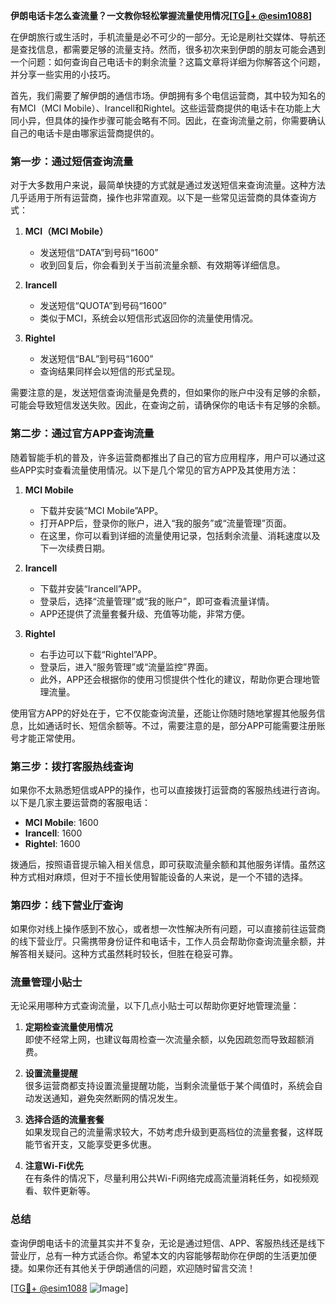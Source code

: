 **伊朗电话卡怎么查流量？一文教你轻松掌握流量使用情况[[TG💪+ @esim1088](https://t.me/s/esim1088)]**

在伊朗旅行或生活时，手机流量是必不可少的一部分。无论是刷社交媒体、导航还是查找信息，都需要足够的流量支持。然而，很多初次来到伊朗的朋友可能会遇到一个问题：如何查询自己电话卡的剩余流量？这篇文章将详细为你解答这个问题，并分享一些实用的小技巧。

首先，我们需要了解伊朗的通信市场。伊朗拥有多个电信运营商，其中较为知名的有MCI（MCI Mobile）、Irancell和Rightel。这些运营商提供的电话卡在功能上大同小异，但具体的操作步骤可能会略有不同。因此，在查询流量之前，你需要确认自己的电话卡是由哪家运营商提供的。

### **第一步：通过短信查询流量**

对于大多数用户来说，最简单快捷的方式就是通过发送短信来查询流量。这种方法几乎适用于所有运营商，操作也非常直观。以下是一些常见运营商的具体查询方式：

1. **MCI（MCI Mobile）**
   - 发送短信“DATA”到号码“1600”
   - 收到回复后，你会看到关于当前流量余额、有效期等详细信息。

2. **Irancell**
   - 发送短信“QUOTA”到号码“1600”
   - 类似于MCI，系统会以短信形式返回你的流量使用情况。

3. **Rightel**
   - 发送短信“BAL”到号码“1600”
   - 查询结果同样会以短信的形式呈现。

需要注意的是，发送短信查询流量是免费的，但如果你的账户中没有足够的余额，可能会导致短信发送失败。因此，在查询之前，请确保你的电话卡有足够的余额。

### **第二步：通过官方APP查询流量**

随着智能手机的普及，许多运营商都推出了自己的官方应用程序，用户可以通过这些APP实时查看流量使用情况。以下是几个常见的官方APP及其使用方法：

1. **MCI Mobile**
   - 下载并安装“MCI Mobile”APP。
   - 打开APP后，登录你的账户，进入“我的服务”或“流量管理”页面。
   - 在这里，你可以看到详细的流量使用记录，包括剩余流量、消耗速度以及下一次续费日期。

2. **Irancell**
   - 下载并安装“Irancell”APP。
   - 登录后，选择“流量管理”或“我的账户”，即可查看流量详情。
   - APP还提供了流量套餐升级、充值等功能，非常方便。

3. **Rightel**
   - 右手边可以下载“Rightel”APP。
   - 登录后，进入“服务管理”或“流量监控”界面。
   - 此外，APP还会根据你的使用习惯提供个性化的建议，帮助你更合理地管理流量。

使用官方APP的好处在于，它不仅能查询流量，还能让你随时随地掌握其他服务信息，比如通话时长、短信余额等。不过，需要注意的是，部分APP可能需要注册账号才能正常使用。

### **第三步：拨打客服热线查询**

如果你不太熟悉短信或APP的操作，也可以直接拨打运营商的客服热线进行咨询。以下是几家主要运营商的客服电话：

- **MCI Mobile**: 1600
- **Irancell**: 1600
- **Rightel**: 1600

拨通后，按照语音提示输入相关信息，即可获取流量余额和其他服务详情。虽然这种方式相对麻烦，但对于不擅长使用智能设备的人来说，是一个不错的选择。

### **第四步：线下营业厅查询**

如果你对线上操作感到不放心，或者想一次性解决所有问题，可以直接前往运营商的线下营业厅。只需携带身份证件和电话卡，工作人员会帮助你查询流量余额，并解答相关疑问。这种方式虽然耗时较长，但胜在稳妥可靠。

### **流量管理小贴士**

无论采用哪种方式查询流量，以下几点小贴士可以帮助你更好地管理流量：

1. **定期检查流量使用情况**  
   即使不经常上网，也建议每周检查一次流量余额，以免因疏忽而导致超额消费。

2. **设置流量提醒**  
   很多运营商都支持设置流量提醒功能，当剩余流量低于某个阈值时，系统会自动发送通知，避免突然断网的情况发生。

3. **选择合适的流量套餐**  
   如果发现自己的流量需求较大，不妨考虑升级到更高档位的流量套餐，这样既能节省开支，又能享受更多优惠。

4. **注意Wi-Fi优先**  
   在有条件的情况下，尽量利用公共Wi-Fi网络完成高流量消耗任务，如视频观看、软件更新等。

### **总结**

查询伊朗电话卡的流量其实并不复杂，无论是通过短信、APP、客服热线还是线下营业厅，总有一种方式适合你。希望本文的内容能够帮助你在伊朗的生活更加便捷。如果你还有其他关于伊朗通信的问题，欢迎随时留言交流！

[[TG💪+ @esim1088](https://t.me/s/esim1088) ![Image](https://i.postimg.cc/4NQfJmqS/Snipaste-2025-05-13-00-14-12.png)]